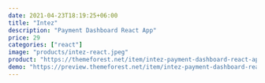 ```yaml
---
date: 2021-04-23T18:19:25+06:00
title: "Intez"
description: "Payment Dashboard React App"
price: 29
categories: ["react"]
image: "products/intez-react.jpeg"
product: "https://themeforest.net/item/intez-payment-dashboard-react-app/31770283"
demo: "https://preview.themeforest.net/item/intez-payment-dashboard-react-app/full_screen_preview/31770283"
---
```


